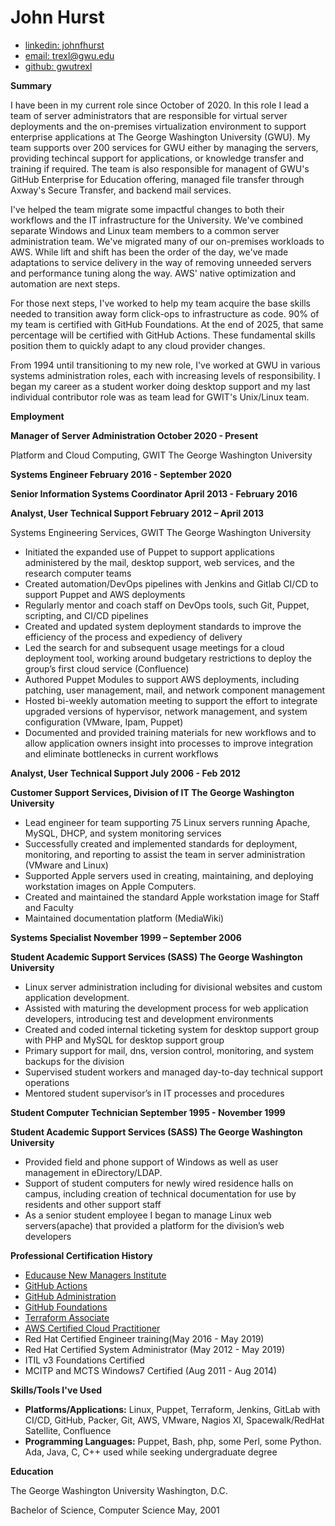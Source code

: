 # John Hurst

- [linkedin: johnfhurst](https://linkedin.com/in/johnfhurst)
- [email: trexl@gwu.edu](mailto:trexl@gwu.edu)
- [github: gwutrexl](https://github.com/gwutrexl)

**Summary**

I have been in my current role since October of 2020. In this role I lead a team of server administrators that are responsible for virtual server deployments and the on-premises virtualization environment to support enterprise applications at The George Washington University (GWU). My team supports over 200 services for GWU either by managing the servers, providing techincal support for applications, or knowledge transfer and training if required. The team is also responsible for managent of GWU's GitHub Enterprise for Education offering, managed file transfer through Axway's Secure Transfer, and backend mail services.

I've helped the team migrate some impactful changes to both their workflows and the IT infrastructure for the University. We've combined separate Windows and Linux team members to a common server administration team. We've migrated many of our on-premises workloads to AWS. While lift and shift has been the order of the day, we've made adaptations to service delivery in the way of removing unneeded servers and performance tuning along the way. AWS' native optimization and automation are next steps. 

For those next steps, I've worked to help my team acquire the base skills needed to transition away form click-ops to infrastructure as code. 90% of my team is certified with GitHub Foundations. At the end of 2025, that same percentage will be certified with GitHub Actions. These fundamental skills position them to quickly adapt to any cloud provider changes.

From 1994 until transitioning to my new role, I've worked at GWU in various systems administration roles, each with increasing levels of responsibility. I began my career as a student worker doing desktop support and my last individual contributor role was as team lead for GWIT's Unix/Linux team.

**Employment**

**Manager of Server Administration October 2020 - Present**

Platform and Cloud Computing, GWIT The George Washington University

**Systems Engineer February 2016 - September 2020**

**Senior Information Systems Coordinator April 2013 - February 2016**

**Analyst, User Technical Support February 2012 – April 2013**

Systems Engineering Services, GWIT The George Washington University

- Initiated the expanded use of Puppet to support applications administered by the mail, desktop
    support, web services, and the research computer teams
- Created automation/DevOps pipelines with Jenkins and Gitlab CI/CD to support Puppet and AWS
    deployments
- Regularly mentor and coach staff on DevOps tools, such Git, Puppet, scripting, and CI/CD
    pipelines
- Created and updated system deployment standards to improve the efficiency of the process and
    expediency of delivery
- Led the search for and subsequent usage meetings for a cloud deployment tool, working around
    budgetary restrictions to deploy the group’s first cloud service (Confluence)
- Authored Puppet Modules to support AWS deployments, including patching, user management,
    mail, and network component management
- Hosted bi-weekly automation meeting to support the effort to integrate upgraded versions of
    hypervisor, network management, and system configuration (VMware, Ipam, Puppet)
- Documented and provided training materials for new workflows and to allow application owners
    insight into processes to improve integration and eliminate bottlenecks in current workflows

**Analyst, User Technical Support July 2006 - Feb 2012**

**Customer Support Services, Division of IT The George Washington University**

- Lead engineer for team supporting 75 Linux servers running Apache, MySQL, DHCP, and system
    monitoring services
- Successfully created and implemented standards for deployment, monitoring, and reporting to
    assist the team in server administration (VMware and Linux)
- Supported Apple servers used in creating, maintaining, and deploying workstation images on
    Apple Computers.
- Created and maintained the standard Apple workstation image for Staff and Faculty
- Maintained documentation platform (MediaWiki)

**Systems Specialist November 1999 – September 2006**

**Student Academic Support Services (SASS) The George Washington University**

- Linux server administration including for divisional websites and custom application development.
- Assisted with maturing the development process for web application developers, introducing test
    and development environments
- Created and coded internal ticketing system for desktop support group with PHP and MySQL for
    desktop support group
- Primary support for mail, dns, version control, monitoring, and system backups for the division
- Supervised student workers and managed day-to-day technical support operations
- Mentored student supervisor’s in IT processes and procedures

**Student Computer Technician September 1995 - November 1999**

**Student Academic Support Services (SASS) The George Washington University**

- Provided field and phone support of Windows as well as user management in eDirectory/LDAP.
- Support of student computers for newly wired residence halls on campus, including creation of
    technical documentation for use by residents and other support staff
- As a senior student employee I began to manage Linux web servers(apache) that provided a
    platform for the division’s web developers

**Professional Certification History**

- [Educause New Managers Institute](https://www.credly.com/badges/e412e1ce-ff67-403d-9f3a-69489f83afcf/public_url)
- [GitHub Actions](https://www.credly.com/badges/f274d10b-004a-4987-bb91-8eddad64f22a/public_url)
- [GitHub Administration](https://www.credly.com/badges/a1fdbd90-4d8e-4834-8e44-465384c80f3a/public_url)
- [GitHub Foundations](https://www.credly.com/badges/7488c25d-4def-4e5a-9fa7-4edc578f4a84/public_url)
- [Terraform Associate](https://www.credly.com/badges/2a0ba324-4cc6-40ba-a4f6-f4db56a36cce/public_url)
- [AWS Certified Cloud Practitioner](https://www.credly.com/badges/aa3ab17b-4f07-4ce1-9186-ec5eb3e60349/public_url)
- Red Hat Certified Engineer training(May 2016 - May 2019)
- Red Hat Certified System Administrator (May 2012 - May 2019)
- ITIL v3 Foundations Certified
- MCITP and MCTS Windows7 Certified (Aug 2011 - Aug 2014)

**Skills/Tools I've Used**

- **Platforms/Applications:** Linux, Puppet, Terraform, Jenkins, GitLab with CI/CD, GitHub, Packer,
    Git, AWS, VMware, Nagios XI, Spacewalk/RedHat Satellite, Confluence
- **Programming Languages:** Puppet, Bash, php, some Perl, some Python. Ada, Java, C, C++
    used while seeking undergraduate degree

**Education**

The George Washington University Washington, D.C.

Bachelor of Science, Computer Science May, 2001


